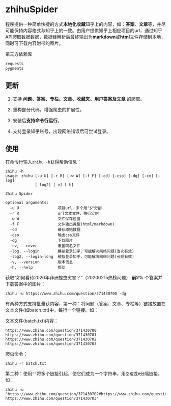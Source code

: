 # zhihuSpider

程序提供一种简单快捷的方式**本地化收藏**知乎上的内容，如：**答案**、**文章**等，并尽可能保持内容格式与知乎上的一致。由用户提供知乎上相应项目的url，通过知乎API爬取数据数据，数据经解析后最终输出为**markdown**或**html**文件存储到本地，同时可下载内容附带的图片。

第三方依赖库

```python
requests
pygments
```

## 更新

1. 支持 **问题、答案、专栏、文章、收藏夹、用户答案及文章** 的爬取。

2. 重构部分代码，增强爬虫的扩展性。

3. 安装后**支持命令行运行**。

4. 支持登录知乎账号，出现网络错误后可尝试登录。

## 使用

在命令行输入`zhihu -h`获得帮助信息：

```
zhihu -h
usage: zhihu [-u U] [-r R] [-w W] [-f F] [-cd] [-cso] [-dg] [-cv] [-log]
             [-log2] [-v] [-h]

Zhihu Spider

optional arguments:
  -u U                 项目url，多个用"$"分割
  -r R                 url文本文件，换行分割
  -w W                 文件保存位置
  -f F                 文件输出类型(html/markdown)
  -cd                  缓存原始数据
  -cso                 输出css文件
  -dg                  下载图片
  -cv, --cover         覆盖同名文件
  -log, --login        模拟登录知乎，可能解决网络问题(当次有效)
  -log2, --login-long  模拟登录知乎，可能解决网络问题(长期有效)
  -v, --version        版本信息
  -h, --help           帮助
```

获取“如何看待2020年非洲蝗虫灾害？”（20200215热榜问题） **前2%** 个答案并下载答案中的图片：

```
zhihu -u https://www.zhihu.com/question/371430700 -dg
```
有两种方式支持批量获内容，第一种：将问题（答案、文章、专栏等）链接放置在文本文件(如batch.txt)中，每行一个链接。如：

文本文件(batch.txt)内容：
```
https://www.zhihu.com/question/371430700
https://www.zhihu.com/question/371430701
https://www.zhihu.com/question/371430702
https://www.zhihu.com/question/371430703
```
爬虫命令：
```
zhihu -r batch.txt
```

第二种：使用`""`将多个链接引起，使它们成为一个字符串，用`空格`或`#`分隔链接，如：

```
zhihu -u "https://www.zhihu.com/question/371430702#https://www.zhihu.com/question/371430702 https://www.zhihu.com/question/371430703"
```

